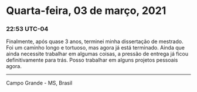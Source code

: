 # Quarta-feira, 03 de março, 2021

### 22:53 UTC-04

Finalmente, após quase 3 anos, terminei minha dissertação de mestrado. Foi um caminho
longo e tortuoso, mas agora já está terminado. Ainda que ainda necessite trabalhar
em algumas coisas, a pressão de entrega já ficou definitivamente para trás. Posso
trabalhar em alguns projetos pessoais agora.

---

Campo Grande - MS, Brasil
